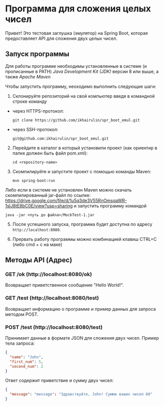 # Программа для сложения целых чисел

Привет! Это тестовая заглушка (эмулятор) на Spring Boot, которая предоставляет API для сложения двух целых чисел.

## Запуск программы

Для работы программе необходимы установленные в системе (и прописанные в PATH) *Java Development Kit (JDK)* версии 8 или выше, а также *Apache Maven*

Чтобы запустить программу, неоходимо выполнить следующие шаги:

1. Склонируйте репозиторий на свой компьютер введя в командной строке команду
- через HTTPS-протокол:
   ```
   git clone https://github.com/ikhairulin/spr_boot_emul.git
   ```
- через SSH-протокол:
   ```
   git@github.com:ikhairulin/spr_boot_emul.git
   ```

2. Перейдите в каталог в который установили проект (как ориентир в папке должен быть файл pom.xml):
   ```
   cd <repository-name>
   ```
3. Скомпилируйте и запустите проект с помощью команды Maven:
   ```
   mvn spring-boot:run
   ```
Либо если в системе не установлен Maven можно скачать скомпилированный jar-файл по ссылке:
https://drive.google.com/file/d/1u5q3de3V55RnOmsqaWR-1slJ8tE8bC0E/view?usp=sharing
и запустить программу командой
   ```
   java -jar <путь до файла>/MockTest-1.jar
   ```

5. После успешного запуска, программа будет доступна по адресу `http://localhost:8080`.

6. Прервать работу программы можно комбинацией клавиш CTRL+C (либо cmd + c на маке)

## Методы API (Адрес)

### GET /ok (http://localhost:8080/ok)

Возвращает приветственное сообщение "Hello World!".

### GET /test (http://localhost:8080/test)

Возвращает информацию о программе и пример данных для запроса методом POST.

### POST /test (http://localhost:8080/test)

Принимает данные в формате JSON для сложения двух чисел. Пример тела запроса:

```json
{
  "name": "John",
  "first_num": 5,
  "second_num": 2
}
```

Ответ содержит приветствие и сумму двух чисел:

```json
{
  "message": "message": "Здравствуйте, John! Сумма ваших чисел 60"
}
```
